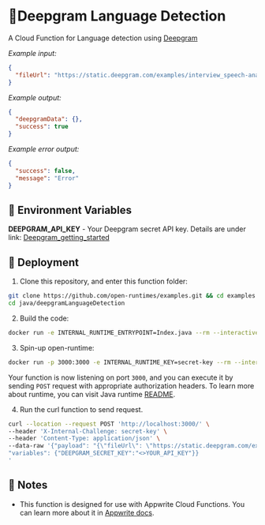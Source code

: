 # 🧹Deepgram Language Detection

A Cloud Function for Language detection using [Deepgram](https://deepgram.com/)

_Example input:_

```json
{
  "fileUrl": "https://static.deepgram.com/examples/interview_speech-analytics.wav"
}
```

_Example output:_

```json
{
  "deepgramData": {},
  "success": true
}
```

_Example error output:_

```json
{
  "success": false,
  "message": "Error"
}
```

## 📝 Environment Variables

**DEEPGRAM_API_KEY** - Your Deepgram secret API key.
Details are under link: [Deepgram_getting_started](https://developers.deepgram.com/documentation/getting-started/)

## 🚀 Deployment

1. Clone this repository, and enter this function folder:

```bash
git clone https://github.com/open-runtimes/examples.git && cd examples
cd java/deepgramLanguageDetection
```

2. Build the code:

```bash
docker run -e INTERNAL_RUNTIME_ENTRYPOINT=Index.java --rm --interactive --tty --volume $PWD:/usr/code openruntimes/java:v2-11.0 sh /usr/local/src/build.sh
```

3. Spin-up open-runtime:

```bash
docker run -p 3000:3000 -e INTERNAL_RUNTIME_KEY=secret-key --rm --interactive --tty --volume $PWD/code.tar.gz:/tmp/code.tar.gz:ro openruntimes/java:v2-11.0 sh /usr/local/src/start.sh
```

Your function is now listening on port `3000`, and you can execute it by sending `POST` request with appropriate authorization headers. To learn more about runtime, you can visit Java runtime [README](https://github.com/open-runtimes/open-runtimes/tree/main/runtimes/java-11.0).

4. Run the curl function to send request.

```bash
curl --location --request POST 'http://localhost:3000/' \
--header 'X-Internal-Challenge: secret-key' \
--header 'Content-Type: application/json' \
--data-raw '{"payload": "{\"fileUrl\": \"https://static.deepgram.com/examples/interview_speech-analytics.wav\"}", 
"variables": {"DEEPGRAM_SECRET_KEY":"<>YOUR_API_KEY"}}
'
```

## 📝 Notes

- This function is designed for use with Appwrite Cloud Functions. You can learn more about it in [Appwrite docs](https://appwrite.io/docs/functions).
